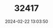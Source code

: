 ---
title: "32417"
category: "Lagerstroemia intermedia"
draft: false
date: 2024-02-22 13:03:50
languages:
  Chinese: ["Yunnan Ziwei"]
---